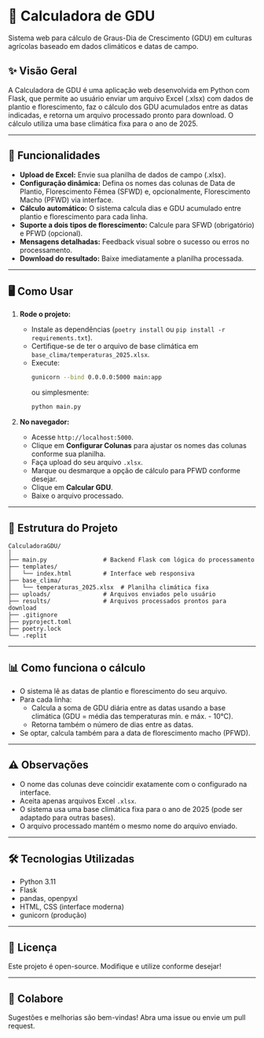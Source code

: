 # 🌾 Calculadora de GDU

Sistema web para cálculo de Graus-Dia de Crescimento (GDU) em culturas agrícolas baseado em dados climáticos e datas de campo.

## ✨ Visão Geral

A Calculadora de GDU é uma aplicação web desenvolvida em Python com Flask, que permite ao usuário enviar um arquivo Excel (.xlsx) com dados de plantio e florescimento, faz o cálculo dos GDU acumulados entre as datas indicadas, e retorna um arquivo processado pronto para download. O cálculo utiliza uma base climática fixa para o ano de 2025.

---

## 🚀 Funcionalidades

- **Upload de Excel:** Envie sua planilha de dados de campo (.xlsx).
- **Configuração dinâmica:** Defina os nomes das colunas de Data de Plantio, Florescimento Fêmea (SFWD) e, opcionalmente, Florescimento Macho (PFWD) via interface.
- **Cálculo automático:** O sistema calcula dias e GDU acumulado entre plantio e florescimento para cada linha.
- **Suporte a dois tipos de florescimento:** Calcule para SFWD (obrigatório) e PFWD (opcional).
- **Mensagens detalhadas:** Feedback visual sobre o sucesso ou erros no processamento.
- **Download do resultado:** Baixe imediatamente a planilha processada.

---

## 🖥️ Como Usar

1. **Rode o projeto:**
   - Instale as dependências (`poetry install` ou `pip install -r requirements.txt`).
   - Certifique-se de ter o arquivo de base climática em `base_clima/temperaturas_2025.xlsx`.
   - Execute:  
     ```bash
     gunicorn --bind 0.0.0.0:5000 main:app
     ```
     ou simplesmente:
     ```bash
     python main.py
     ```

2. **No navegador:**
   - Acesse `http://localhost:5000`.
   - Clique em **Configurar Colunas** para ajustar os nomes das colunas conforme sua planilha.
   - Faça upload do seu arquivo `.xlsx`.
   - Marque ou desmarque a opção de cálculo para PFWD conforme desejar.
   - Clique em **Calcular GDU**.
   - Baixe o arquivo processado.

---

## 📁 Estrutura do Projeto

```
CalculadoraGDU/
│
├── main.py                # Backend Flask com lógica do processamento
├── templates/
│   └── index.html         # Interface web responsiva
├── base_clima/
│   └── temperaturas_2025.xlsx  # Planilha climática fixa
├── uploads/               # Arquivos enviados pelo usuário
├── results/               # Arquivos processados prontos para download
├── .gitignore
├── pyproject.toml
├── poetry.lock
└── .replit
```

---

## 📊 Como funciona o cálculo

- O sistema lê as datas de plantio e florescimento do seu arquivo.
- Para cada linha:
  - Calcula a soma de GDU diária entre as datas usando a base climática (GDU = média das temperaturas mín. e máx. - 10°C).
  - Retorna também o número de dias entre as datas.
- Se optar, calcula também para a data de florescimento macho (PFWD).

---

## ⚠️ Observações

- O nome das colunas deve coincidir exatamente com o configurado na interface.
- Aceita apenas arquivos Excel `.xlsx`.
- O sistema usa uma base climática fixa para o ano de 2025 (pode ser adaptado para outras bases).
- O arquivo processado mantém o mesmo nome do arquivo enviado.

---

## 🛠️ Tecnologias Utilizadas

- Python 3.11
- Flask
- pandas, openpyxl
- HTML, CSS (interface moderna)
- gunicorn (produção)

---

## 📄 Licença

Este projeto é open-source. Modifique e utilize conforme desejar!

---

## 🤝 Colabore

Sugestões e melhorias são bem-vindas! Abra uma issue ou envie um pull request.

